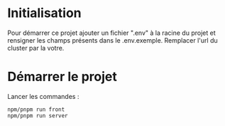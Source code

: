 # Initialisation

Pour démarrer ce projet ajouter un fichier ".env" à la racine du projet et rensigner les champs présents dans le .env.exemple. Remplacer l'url du cluster par la votre.

# Démarrer le projet

Lancer les commandes :

```
npm/pnpm run front
npm/pnpm run server

```
